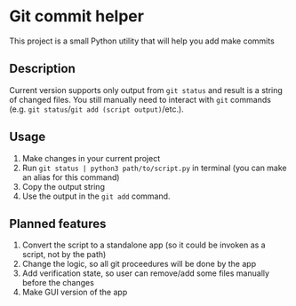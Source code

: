 # Git commit helper
This project is a small Python utility that will help you add make commits

## Description
Current version supports only output from `git status` and result is a string of changed files. 
You still manually need to interact with `git` commands (e.g. `git status`/`git add (script output)`/etc.).

## Usage
1. Make changes in your current project
2. Run `git status | python3 path/to/script.py` in terminal (you can make an alias for this command)
3. Copy the output string
4. Use the output in the `git add` command.

## Planned features
1. Convert the script to a standalone app (so it could be invoken as a script, not by the path)
2. Change the logic, so all git proceedures will be done by the app
3. Add verification state, so user can remove/add some files manually before the changes
4. Make GUI version of the app
